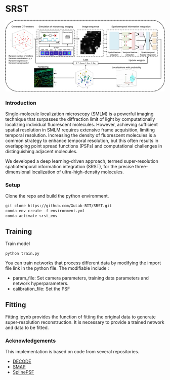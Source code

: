 

# SRST

![workflow](./Net/workflow.jpg) 

### Introduction

Single-molecule localization microscopy (SMLM) is a powerful imaging technique that surpasses the diffraction limit of light by computationally localizing individual fluorescent molecules. However, achieving sufficient spatial resolution in SMLM requires extensive frame acquisition, limiting temporal resolution. Increasing the density of fluorescent molecules is a common strategy to enhance temporal resolution, but this often results in overlapping point spread functions (PSFs) and computational challenges in distinguishing adjacent molecules.

We developed a deep learning-driven approach, termed super-resolution spatiotemporal information integration (SRST), for the precise three-dimensional localization of ultra-high-density molecules.

### Setup

Clone the repo and build the python environment.

```
git clone https://github.com/XuLab-BIT/SRST.git
conda env create -f environment.yml
conda activate srst_env
```

## Training

Train model

```
python train.py
```

You can train networks that process different data by modifying the import file link in the python file. The modifiable include : 

- param_file: Set camera parameters, training data parameters and network hyperparameters. 
- calibration_file:  Set the PSF

## Fitting

Fitting.ipynb provides the function of fitting the original data to generate super-resolution reconstruction. It is necessary to provide a trained network and data to be fitted.

### Acknowledgements

This implementation is based on code from several repositories.


- [DECODE](https://github.com/TuragaLab/DECODE)
- [SMAP](https://github.com/jries/SMAP)
- [SplinePSF](https://github.com/TuragaLab/SplinePSF)
